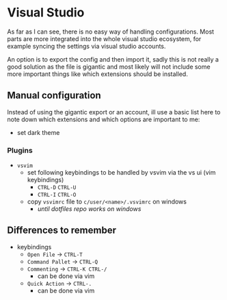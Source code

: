# Visual Studio

As far as I can see, there is no easy way of handling configurations.
Most parts are more integrated into the whole visual studio ecosystem,
for example syncing the settings via visual studio accounts.

An option is to export the config and then import it, sadly this is not really
a good solution as the file is gigantic and most likely will not include
some more important things like which extensions should be installed.

## Manual configuration

Instead of using the gigantic export or an account, ill use a basic list here to
note down which extensions and which options are important to me:

- set dark theme

### Plugins

- `vsvim`
  - set following keybindings to be handled by vsvim via the vs ui (vim keybindings)
    - `CTRL-D` `CTRL-U`
    - `CTRL-I` `CTRL-O`
  - copy `vsvimrc` file to `c/user/<name>/.vsvimrc` on windows
    - _until dotfiles repo works on windows_

## Differences to remember

- keybindings
  - `Open File` -> `CTRL-T`
  - `Command Pallet` -> `CTRL-Q`
  - `Commenting` -> `CTRL-K CTRL-/`
    - can be done via vim
  - `Quick Action` -> `CTRL-.`
    - can be done via vim
